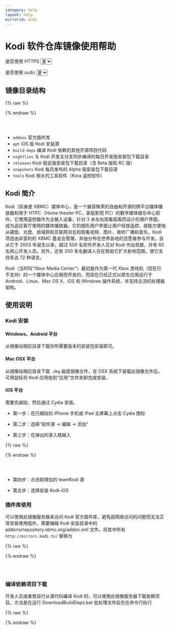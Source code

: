 ```yaml
---
category: help
layout: help
mirrorid: kodi
---
```


# Kodi 软件仓库镜像使用帮助

<form class="form-inline">
<div class="form-group">
	<label>是否使用 HTTPS</label>
	<select id="http-select" class="form-control content-select" data-target="#content-0,#content-1,#content-2,#content-3">
	  <option data-http_protocol="https://" selected>是</option>
	  <option data-http_protocol="http://">否</option>
	</select>
</div>
</form>


<form class="form-inline">
<div class="form-group">
	<label>是否使用 sudo</label>
	<select id="sudo-select" class="form-control content-select" data-target="#content-0,#content-1,#content-2,#content-3">
	  <option data-sudo="sudo " selected>是</option>
	  <option data-sudo="">否</option>
	</select>
</div>
</form>



## 镜像目录结构



{% raw %}
<script id="template-0" type="x-tmpl-markup">
{{http_protocol}}{{mirror}}
</script>
{% endraw %}

<p></p>

<pre>
<code id="content-0" class="language-plaintext" data-template="#template-0" data-select="#http-select,#sudo-select">
</code>
</pre>


* `addons` 官方插件库
* `apt` iOS 版 Kodi 安装源
* `build-deps` 编译 Kodi 依赖的其他开源项目代码
* `nightlies` 与 Kodi 开发主分支同步编译的每日开发版安装包下载目录
* `releases` Kodi 稳定版安装包下载目录（含 Beta 版和 RC 版）
* `snapshots` Kodi 每月发布的 Alpha 版安装包下载目录
* `tools` Kodi 相关的工具软件（Kora 遥控软件）

## Kodi 简介

Kodi（前身是
XBMC）媒体中心，是一个屡获殊荣的自由和开源的跨平台媒体播放器和用于
HTPC（Home theater PC，家庭影院
PC）的数字媒体娱乐中心软件。它使用遥控器作为主输入设备，针对 3
米左右观看距离而设计的用户界面，成为适应客厅使用的媒体播放器。它的图形用户界面让用户轻按遥控，就能方便地从硬盘、光盘、局域网和互联网浏览和观看视频、图片，收听广播和音乐。Kodi
项目由非营利的 XBMC
基金会管理，并由分布在世界各地的志愿者参与开发。自从它于 2003
年诞生以来，超过 500 名软件开发人员对 Kodi 作出贡献，并有 60
名核心开发人员。另外，还有 200
多名翻译人员在帮助它扩大影响范围，使它支持多达 72 种语言。

Kodi（当时叫“Xbox Media Center”）最初是作为第一代 Xbox
游戏机（现在已不支持）的一个媒体中心应用而开发的，而现在已经正式以原生应用运行于
Android、Linux、Mac OS X、iOS 和 Windows
操作系统，并支持主流的处理器架构。

## 使用说明

### Kodi 安装

#### Windows、Android 平台

从镜像站相应目录下载你所需要版本的安装包安装即可。

#### Mac OSX 平台

从镜像站相应目录下载 `.dmg` 磁盘镜像文件，在 OSX
系统下装载此镜像文件后，可用鼠标将 Kodi 应用拖到“应用”文件夹即完成安装。

#### iOS 平台

需要先越狱，然后通过 Cydia 安装。

-  第一步：在已越狱的 iPhone 手机或 iPad 主屏幕上点击 Cydia 图标

-  第二步：选择“软件源 → 编辑 → 添加”

-  第三步：在弹出的录入框输入

   

{% raw %}
<script id="template-1" type="x-tmpl-markup">
   {{http_protocol}}{{mirror}}/apt/ios/
   </script>
{% endraw %}

<p></p>

<pre>
<code id="content-1" class="language-plaintext" data-template="#template-1" data-select="#http-select,#sudo-select">
</code>
</pre>


-  第四步：点击刚增加的 teamKodi 源

-  第五步：选择安装 Kodi-iOS

### 插件库使用

可以使用此镜像服务器来访问 Kodi
官方插件库，避免因网络访问的问题而无法正常安装使用插件。需要编辑 Kodi
安装目录中的 addons/repository.xbmc.org/addon.xml 文件。将其中所有
`http://mirrors.kodi.tv/` 替换为



{% raw %}
<script id="template-2" type="x-tmpl-markup">
{{http_protocol}}{{mirror}}/
</script>
{% endraw %}

<p></p>

<pre>
<code id="content-2" class="language-plaintext" data-template="#template-2" data-select="#http-select,#sudo-select">
</code>
</pre>


### 编译依赖项目下载

开发人员或者想自行从源代码编译 Kodi
的，可以使用此镜像服务器下载依赖项目。方法是在运行 DownloadBuildDeps.bat
批处理文件前先在命令行执行



{% raw %}
<script id="template-3" type="x-tmpl-markup">
SET KODI_MIRROR={{http_protocol}}{{mirror}}/
</script>
{% endraw %}

<p></p>

<pre>
<code id="content-3" class="language-dos" data-template="#template-3" data-select="#http-select,#sudo-select">
</code>
</pre>



